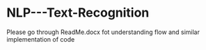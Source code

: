 # NLP---Text-Recognition

Please go through ReadMe.docx fot understanding flow and similar implementation of code
